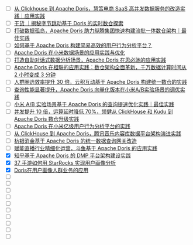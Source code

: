 - [ ] [从 Clickhouse 到 Apache Doris，慧策电商 SaaS 高并发数据服务的改造实践｜应用实践](https://mp.weixin.qq.com/s/C6VKlnlyox6tQH22rFuZ8g)
- [ ] [干货 ｜揭秘字节跳动基于 Doris 的实时数仓探索](https://mp.weixin.qq.com/s/siZ-rjREN_s7FFEgPqRgpA)
- [ ] [打破数据孤岛，Apache Doris 助力纵腾集团快速构建流批一体数仓架构｜最佳实践](https://mp.weixin.qq.com/s/3HG9pka3aabj2zmZRTvYMg)
- [ ] [如何基于 Apache Doris 构建简易高效的用户行为分析平台？](https://mp.weixin.qq.com/s/fHoFHLmdYKXV5AAKKRCPIg)
- [ ] [Apache Doris 在小米数据场景的应用实践与优化](https://mp.weixin.qq.com/s/1WX2nNOEGO0wKRkVGvxYBg)
- [ ] [打造自助对话式数据分析场景，Apache Doris 在思必驰的应用实践](https://mp.weixin.qq.com/s/5C9HK_luzqHmZvVF4Hpexw)
- [ ] [Apache Doris 在橙联的应用实践：数仓架构全面革新，千万数据计算时间从 2 小时变成 3 分钟](https://mp.weixin.qq.com/s/DaSnkxmDtG3AETJId-ZoEA)
- [ ] [人群圈选效率提升 30 倍，云积互动基于 Apache Doris 构建统一数仓的实践](https://mp.weixin.qq.com/s/LXfP3WhL0K-PHgnHFHstcQ)
- [ ] [查询性能显著提升，Apache Doris 向量化版本在小米A/B实验场景的调优实践](https://mp.weixin.qq.com/s/L_8eAuXtXtYUj32SvyMcOg)
- [ ] [小米 A/B 实验场景基于 Apache Doris 的查询提速优化实践｜最佳实践](https://mp.weixin.qq.com/s/bLB_jfzd9dbTIPibMq1AMA)
- [ ] [并发提升 10 倍，运算延时降低 70%，领健从 ClickHouse 和 Kudu 到 Apache Doris 数仓升级实践](https://mp.weixin.qq.com/s/qMf2CRa_e2PuWNSwctv1Qw)
- [ ] [Apache Doris 在小米亿级用户行为分析平台的实践](https://mp.weixin.qq.com/s/Nl72xKvw45hrqJPjp8ul_g)
- [ ] [从 ClickHouse 到 Apache Doris，腾讯音乐内容库数据平台架构演进实践](https://mp.weixin.qq.com/s/Hsf27GVcyWEZkvM0tVtOSw)
- [ ] [杭银消金基于 Apache Doris 的统一数据查询网关改造](https://mp.weixin.qq.com/s/2OXQN99bAeNhz7Ol7RpxHw)
- [ ] [赋能直播行业精细化运营，斗鱼基于 Apache Doris 的应用实践](https://mp.weixin.qq.com/s/gXE9PmPTTlZN2V_YEz7uDg)
- [x] [知乎基于 Apache Doris 的 DMP 平台架构建设实践](https://smartsi.blog.csdn.net/article/details/129964402)
- [x] [37 手游如何用 StarRocks 实现用户画像分析](https://smartsi.blog.csdn.net/article/details/130000575)
- [x] [Doris在用户画像人群业务的应用](https://smartsi.blog.csdn.net/article/details/130024514)
- [ ] []()
- [ ] []()
- [ ] []()
- [ ] []()
- [ ] []()
- [ ] []()
- [ ] []()
- [ ] []()
- [ ] []()
- [ ] []()
